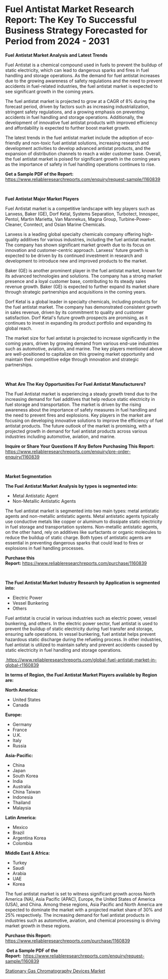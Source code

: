 <p><h1>Fuel Antistat Market Research Report: The Key To Successful Business Strategy Forecasted for Period from 2024 - 2031</h1></p><p><strong>Fuel Antistat Market Analysis and Latest Trends</strong></p>
<p><p>Fuel Antistat is a chemical compound used in fuels to prevent the buildup of static electricity, which can lead to dangerous sparks and fires in fuel handling and storage operations. As the demand for fuel antistat increases due to the growing awareness of safety regulations and the need to prevent accidents in fuel-related industries, the fuel antistat market is expected to see significant growth in the coming years.</p><p>The fuel antistat market is projected to grow at a CAGR of 8% during the forecast period, driven by factors such as increasing industrialization, stringent safety regulations, and a growing emphasis on preventing accidents in fuel handling and storage operations. Additionally, the development of innovative fuel antistat products with improved efficiency and affordability is expected to further boost market growth.</p><p>The latest trends in the fuel antistat market include the adoption of eco-friendly and non-toxic fuel antistat solutions, increasing research and development activities to develop advanced antistat products, and the expansion of distribution channels to reach a wider customer base. Overall, the fuel antistat market is poised for significant growth in the coming years as the importance of safety in fuel handling operations continues to rise.</p></p>
<p><strong>Get a Sample PDF of the Report:&nbsp;</strong> <a href="https://www.reliableresearchreports.com/enquiry/request-sample/1160839">https://www.reliableresearchreports.com/enquiry/request-sample/1160839</a></p>
<p>&nbsp;</p>
<p><strong>Fuel Antistat Major Market Players</strong></p>
<p><p>Fuel Antistat market is a competitive landscape with key players such as Lanxess, Baker (GE), Dorf Ketal, Systems Separation, Turbotect, Innospec, Pentol, Martin Marietta, Van Mannekus, Magna Group, Turbine-Power-Cleaner, Conntect, and Osian Marine Chemicals.</p><p>Lanxess is a leading global specialty chemicals company offering high-quality additives for various industries, including the fuel antistat market. The company has shown significant market growth due to its focus on innovation and customer-centric approach. Lanxess' future growth is expected to be driven by its continued investment in research and development to introduce new and improved products to the market.</p><p>Baker (GE) is another prominent player in the fuel antistat market, known for its advanced technologies and solutions. The company has a strong market presence and a loyal customer base, contributing to its steady sales revenue growth. Baker (GE) is expected to further expand its market share through strategic partnerships and acquisitions in the coming years.</p><p>Dorf Ketal is a global leader in specialty chemicals, including products for the fuel antistat market. The company has demonstrated consistent growth in sales revenue, driven by its commitment to quality and customer satisfaction. Dorf Ketal's future growth prospects are promising, as it continues to invest in expanding its product portfolio and expanding its global reach.</p><p>The market size for fuel antistat is projected to increase significantly in the coming years, driven by growing demand from various end-use industries such as automotive, aviation, and marine. The key players mentioned above are well-positioned to capitalize on this growing market opportunity and maintain their competitive edge through innovation and strategic partnerships.</p></p>
<p>&nbsp;</p>
<p><strong>What Are The Key Opportunities For Fuel Antistat Manufacturers?</strong></p>
<p><p>The Fuel Antistat market is experiencing a steady growth trend due to the increasing demand for fuel additives that help reduce static electricity in fuel storage and transportation. The market is driven by the rising awareness about the importance of safety measures in fuel handling and the need to prevent fires and explosions. Key players in the market are focusing on developing innovative solutions to improve the efficiency of fuel antistat products. The future outlook of the market is promising, with a projected growth in demand for fuel antistat products across various industries including automotive, aviation, and marine.</p></p>
<p><strong>Inquire or Share Your Questions If Any Before Purchasing This Report:</strong> <a href="https://www.reliableresearchreports.com/enquiry/pre-order-enquiry/1160839">https://www.reliableresearchreports.com/enquiry/pre-order-enquiry/1160839</a></p>
<p>&nbsp;</p>
<p><strong>Market Segmentation</strong></p>
<p><strong>The Fuel Antistat Market Analysis by types is segmented into:</strong></p>
<p><ul><li>Metal Antistatic Agent</li><li>Non-Metallic Antistatic Agents</li></ul></p>
<p><p>The fuel antistat market is segmented into two main types: metal antistatic agents and non-metallic antistatic agents. Metal antistatic agents typically use conductive metals like copper or aluminum to dissipate static electricity in fuel storage and transportation systems. Non-metallic antistatic agents, on the other hand, rely on additives like surfactants or organic molecules to reduce the buildup of static charge. Both types of antistatic agents are essential in preventing dangerous sparks that could lead to fires or explosions in fuel handling processes.</p></p>
<p><strong>Purchase this Report:&nbsp;</strong><a href="https://www.reliableresearchreports.com/purchase/1160839">https://www.reliableresearchreports.com/purchase/1160839</a></p>
<p>&nbsp;</p>
<p><strong>The Fuel Antistat Market Industry Research by Application is segmented into:</strong></p>
<p><ul><li>Electric Power</li><li>Vessel Bunkering</li><li>Others</li></ul></p>
<p><p>Fuel antistat is crucial in various industries such as electric power, vessel bunkering, and others. In the electric power sector, fuel antistat is used to prevent the buildup of static electricity during fuel transfer and storage, ensuring safe operations. In vessel bunkering, fuel antistat helps prevent hazardous static discharge during the refueling process. In other industries, fuel antistat is utilized to maintain safety and prevent accidents caused by static electricity in fuel handling and storage operations.</p></p>
<p><a href="https://www.reliableresearchreports.com/global-fuel-antistat-market-in-global-r1160839">&nbsp;https://www.reliableresearchreports.com/global-fuel-antistat-market-in-global-r1160839</a></p>
<p><strong>In terms of Region, the Fuel Antistat Market Players available by Region are:</strong></p>
<p>
    <p> <strong> North America: </strong>
        <ul>
            <li>United States</li>
            <li>Canada</li>
        </ul>
        </p> 
    <p> <strong> Europe: </strong>
        <ul>
            <li>Germany</li>
            <li>France</li>
            <li>U.K.</li>
            <li>Italy</li>
            <li>Russia</li>
        </ul>
        </p> 
    <p> <strong> Asia-Pacific: </strong>
        <ul>
            <li>China</li>
            <li>Japan</li>
            <li>South Korea</li>
            <li>India</li>
            <li>Australia</li>
            <li>China Taiwan</li>
            <li>Indonesia</li>
            <li>Thailand</li>
            <li>Malaysia</li>
        </ul>
        </p> 
    <p> <strong> Latin America: </strong>
        <ul>
            <li>Mexico</li>
            <li>Brazil</li>
            <li>Argentina Korea</li>
            <li>Colombia</li>
        </ul>
        </p> 
    <p> <strong> Middle East & Africa: </strong>
        <ul>
            <li>Turkey</li>
            <li>Saudi</li>
            <li>Arabia</li>
            <li>UAE</li>
            <li>Korea</li>
        </ul>
    </p>
    </p>
<p><p>The fuel antistat market is set to witness significant growth across North America (NA), Asia Pacific (APAC), Europe, the United States of America (USA), and China. Among these regions, Asia Pacific and North America are expected to dominate the market with a projected market share of 30% and 25% respectively. The increasing demand for fuel antistat products in industries such as automotive, aviation, and chemical processing is driving market growth in these regions.</p></p>
<p><strong>Purchase this Report: </strong><a href="https://www.reliableresearchreports.com/purchase/1160839">https://www.reliableresearchreports.com/purchase/1160839</a></p>
<p>&nbsp;<strong>Get a Sample PDF of the Report:&nbsp;&nbsp;</strong><a href="https://www.reliableresearchreports.com/enquiry/request-sample/1160839">https://www.reliableresearchreports.com/enquiry/request-sample/1160839</a></p>
<p><strong></strong></p>
<p><p><a href="https://github.com/globismark/Market-Research-Report-List-3/blob/main/stationary-gas-chromatography-devices-market.md">Stationary Gas Chromatography Devices Market</a></p></p>